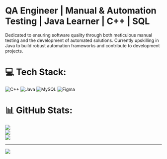 # QA Engineer | Manual & Automation Testing | Java Learner | C++ | SQL
Dedicated to ensuring software quality through both meticulous manual testing and the development of automated solutions. Currently upskilling in Java to build robust automation frameworks and contribute to development projects.
# 💻 Tech Stack:
![C++](https://img.shields.io/badge/c++-%2300599C.svg?style=for-the-badge&logo=c%2B%2B&logoColor=white) ![Java](https://img.shields.io/badge/java-%23ED8B00.svg?style=for-the-badge&logo=openjdk&logoColor=white) ![MySQL](https://img.shields.io/badge/mysql-4479A1.svg?style=for-the-badge&logo=mysql&logoColor=white) ![Figma](https://img.shields.io/badge/figma-%23F24E1E.svg?style=for-the-badge&logo=figma&logoColor=white)
# 📊 GitHub Stats:
![](https://github-readme-stats.vercel.app/api?username=privetkathy&theme=dark&hide_border=false&include_all_commits=false&count_private=false)<br/>
![](https://nirzak-streak-stats.vercel.app/?user=privetkathy&theme=dark&hide_border=false)<br/>
![](https://github-readme-stats.vercel.app/api/top-langs/?username=privetkathy&theme=dark&hide_border=false&include_all_commits=false&count_private=false&layout=compact)

---
[![](https://visitcount.itsvg.in/api?id=privetkathy&icon=0&color=0)](https://visitcount.itsvg.in)

<!-- Proudly created with GPRM ( https://gprm.itsvg.in ) -->
